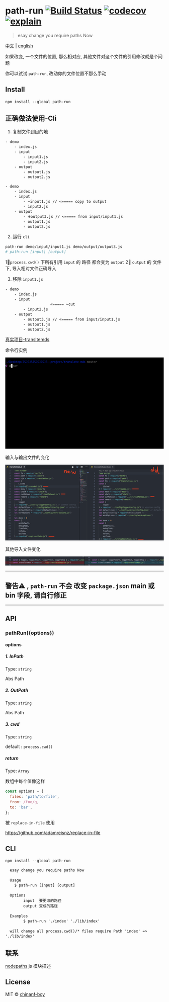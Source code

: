 # path-run [![Build Status](https://travis-ci.org/chinanf-boy/Path-run.svg?branch=master)](https://travis-ci.org/chinanf-boy/Path-run) [![codecov](https://codecov.io/gh/chinanf-boy/Path-run/badge.svg?branch=master)](https://codecov.io/gh/chinanf-boy/Path-run?branch=master) [![explain](http://llever.com/explain.svg)](https://github.com/chinanf-boy/path-run-explain)

> esay change you require paths Now

[中文](./readme.md) | [english](./readme.en.md)

如果改变, 一个文件的位置, 那么相对应, 其他文件对这个文件的引用修改就是个问题

你可以试试 `path-run`, 改动你的文件位置不那么手动

## Install

```
npm install --global path-run
```

## 正确做法使用-Cli

1. 复制文件到目的地

```
- demo
	- index.js
	- input
		- input1.js
		- input2.js
	- output
		- output1.js
		- output2.js
```

```
- demo
	- index.js
	- input
		- ✂️input1.js // <===== copy to output
		- input2.js
	- output
		- ➕output3.js // <===== from input/input1.js
		- output1.js
		- output2.js
```

2. 运行 `cli`


``` bash
path-run demo/input/input1.js demo/output/output3.js
# path-run [input] [output]

```

1⃣️`process.cwd()` 下所有引用 `input` 的 路径 都会变为 `output`
2⃣️ `output` 的 文件 下, 导入相对文件正确导入



3. 移除 `input1.js`

```
- demo
	- index.js
	- input
					<===== ✂️cut
		- input2.js
	- output
		- output3.js // <===== from input/input1.js
		- output1.js
		- output2.js
```

[真实项目-transltemds](https://github.com/chinanf-boy/translate-mds/commit/af88620139276479a86185c731f4862ec54a54e4)

命令行实例

![demo-cli-show](./demo-show/demo.gif)

输入与输出文件的变化

![inpath-diff-outpath](./demo-show/diff.png)

其他导入文件变化

![index-diff](./demo-show/index-diff.png)


---

## 警告⚠️ , `path-run` 不会 改变 `package.json` main 或 bin 字段, 请自行修正

---


## API

### pathRun({options})

#### options

##### 1. InPath

Type: `string`

Abs Path

##### 2. OutPath

Type: `string`

Abs Path
##### 3. cwd

Type: `string`

default : `process.cwd()`

##### return

Type: `Array`

数组中每个值像这样

``` js
const options = {
  files: 'path/to/file',
  from: /foo/g,
  to: 'bar',
};
```

被 `replace-in-file` 使用

https://github.com/adamreisnz/replace-in-file


## CLI

```
npm install --global path-run
```

```
  esay change you require paths Now

  Usage
    $ path-run [input] [output]

  Options
        input  要更改的路径
        output 变成的路径

  Examples
        $ path-run './index' './lib/index'

  will change all process.cwd()/* files require Path 'index' => './lib/index'
```

## 联系

[nodepaths](https://github.com/chinanf-boy/NodePath) js 模块描述

## License

MIT © [chinanf-boy](http://llever.com)
